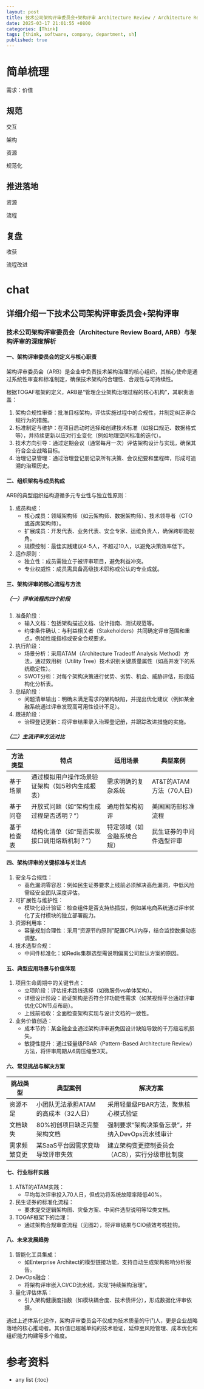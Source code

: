 ```yaml
---
layout: post
title: 技术公司架构评审委员会+架构评审 Architecture Review / Architecture Review Board, ARB）
date: 2025-03-17 21:01:55 +0800
categories: [Think]
tags: [think, software, company, department, sh]
published: true
---
```


# 简单梳理

需求：价值

## 规范

交互

架构

资源

规范化

## 推进落地

资源

流程

## 复盘

收获

流程改进



# chat


## 详细介绍一下技术公司架构评审委员会+架构评审

### 技术公司架构评审委员会（Architecture Review Board, ARB）与架构评审的深度解析

#### 一、架构评审委员会的定义与核心职责
架构评审委员会（ARB）是企业中负责技术架构治理的核心组织，其核心使命是通过系统性审查和标准制定，确保技术架构的合理性、合规性与可持续性。

根据TOGAF框架的定义，ARB是“管理企业架构治理过程的核心机构”，其职责涵盖：

1. 架构合规性审查：批准目标架构，评估实施过程中的合规性，并制定纠正非合规行为的措施。
2. 标准制定与维护：在项目启动时选择和创建技术标准（如接口规范、数据格式等），并持续更新以应对行业变化（例如地理空间标准的迭代）。
3. 技术方向引导：通过定期会议（通常每月一次）评估架构设计与实现，确保其符合企业战略目标。
4. 治理记录管理：通过治理登记册记录所有决策、会议纪要和里程碑，形成可追溯的治理历史。

#### 二、组织架构与成员构成
ARB的典型组织结构遵循多元专业性与独立性原则：
1. 成员构成：
   - 核心成员：领域架构师（如云架构师、数据架构师）、技术领导者（CTO或首席架构师）。
   - 扩展成员：开发代表、业务代表、安全专家、运维负责人，确保跨职能视角。
   - 规模控制：最佳实践建议4-5人，不超过10人，以避免决策效率低下。
2. 运作原则：
   - 独立性：成员需独立于被评审项目，避免利益冲突。
   - 专业权威性：成员需具备高级技术职称或公认的专业成就。

#### 三、架构评审的核心流程与方法
##### （一）评审流程的四个阶段
1. 准备阶段：
   - 输入文档：包括架构描述文档、设计指南、测试规范等。
   - 约束条件确认：与利益相关者（Stakeholders）共同确定评审范围和重点，例如性能指标或安全合规要求。
2. 执行阶段：
   - 场景分析：采用ATAM（Architecture Tradeoff Analysis Method）方法，通过效用树（Utility Tree）技术识别关键质量属性（如高并发下的系统稳定性）。
   - SWOT分析：对每个架构决策进行优势、劣势、机会、威胁评估，形成结构化分析表。
3. 总结阶段：
   - 问题清单输出：明确未满足需求的架构缺陷，并提出优化建议（例如某金融系统通过评审发现高可用性设计不足）。
4. 跟进阶段：
   - 治理登记更新：将评审结果录入治理登记册，并跟踪改进措施的实施。

##### （二）主流评审方法对比

| 方法类型       | 特点                                                                 | 适用场景                     | 典型案例                 |
|----------------|----------------------------------------------------------------------|------------------------------|--------------------------|
| 基于场景   | 通过模拟用户操作场景验证架构（如5秒内生成报表）                     | 需求明确的复杂系统           | AT&T的ATAM方法（70人日） |
| 基于问卷   | 开放式问题（如“架构生成过程是否透明？”）                            | 通用性架构初评               | 美国国防部标准流程  |
| 基于检查表 | 结构化清单（如“是否实现接口调用熔断机制？”）                        | 特定领域（如金融系统合规）   | 民生证券的中间件选型评审 |


#### 四、架构评审的关键标准与关注点
1. 安全与合规性：
   - 高危漏洞零容忍：例如民生证券要求上线前必须解决高危漏洞，中低风险需经安全团队深度评估。
2. 可扩展性与维护性：
   - 模块化设计验证：检查组件是否支持热插拔，例如某电商系统通过评审优化了支付模块的独立部署能力。
3. 资源利用率：
   - 容量规划合理性：采用“资源节约原则”配置CPU/内存，结合监控数据动态调整。
4. 技术选型合规：
   - 中间件标准化：如Redis集群选型需说明偏离公司默认方案的原因。

#### 五、典型应用场景与价值体现
1. 项目生命周期中的关键节点：
   - 立项阶段：评估技术路线选择（如微服务vs单体架构）。
   - 详细设计阶段：验证架构是否符合非功能性需求（如某视频平台通过评审优化CDN节点布局）。
   - 上线前验收：全面检查架构实现与设计文档的一致性。
2. 业务价值创造：
   - 成本节约：某金融企业通过架构评审避免因设计缺陷导致的千万级宕机损失。
   - 敏捷性提升：通过轻量级PBAR（Pattern-Based Architecture Review）方法，将评审周期从6周压缩至3天。

#### 六、常见挑战与解决方案

| 挑战类型         | 典型案例                               | 解决方案                                                                 |
|------------------|----------------------------------------|--------------------------------------------------------------------------|
| 资源不足     | 小团队无法承担ATAM的高成本（32人日）   | 采用轻量级PBAR方法，聚焦核心模式验证                               |
| 文档缺失     | 80%初创项目缺乏完整架构文档       | 强制要求“架构决策备忘录”，并纳入DevOps流水线审计               |
| 需求频繁变更 | 某SaaS平台因需求变动导致评审失效  | 建立架构变更控制委员会（ACB），实行分级审批制度                 |


#### 七、行业标杆实践
1. AT&T的ATAM实践：
   - 平均每次评审投入70人日，但成功将系统故障率降低40%。
2. 民生证券的标准化流程：
   - 要求提交逻辑架构图、灾备方案、中间件选型说明等12类文档。
3. TOGAF框架下的治理：
   - 通过架构合规审查流程（见图2），将评审结果与CIO绩效考核挂钩。

#### 八、未来发展趋势
1. 智能化工具集成：
   - 如Enterprise Architect的模型链接功能，支持自动生成架构影响分析报告。
2. DevOps融合：
   - 将架构评审嵌入CI/CD流水线，实现“持续架构治理”。
3. 量化评估体系：
   - 引入架构健康度指数（如模块耦合度、技术债评分），形成数据化评审依据。

通过上述体系化运作，架构评审委员会不仅成为技术质量的守门人，更是企业战略落地的核心推动者。其价值已超越单纯的技术验证，延伸至风险管理、成本优化和组织能力构建等多个维度。

# 参考资料


* any list
{:toc}
